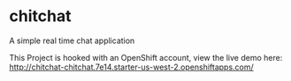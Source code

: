 # chitchat
A simple real time chat application

This Project is hooked with an OpenShift account, view the live demo here:
http://chitchat-chitchat.7e14.starter-us-west-2.openshiftapps.com/